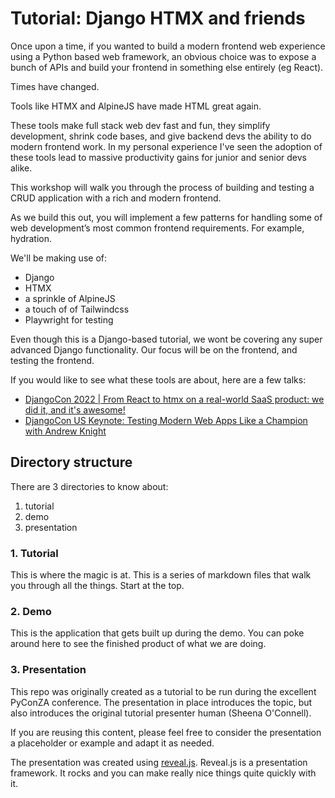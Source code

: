 # Tutorial: Django HTMX and friends 

Once upon a time, if you wanted to build a modern frontend web experience using a Python based web framework, an obvious choice was to expose a bunch of APIs and build your frontend in something else entirely (eg React).

Times have changed.

Tools like HTMX and AlpineJS have made HTML great again.

These tools make full stack web dev fast and fun, they simplify development, shrink code bases, and give backend devs the ability to do modern frontend work. In my personal experience I've seen the adoption of these tools lead to massive productivity gains for junior and senior devs alike.

This workshop will walk you through the process of building and testing a CRUD application with a rich and modern frontend.

As we build this out, you will implement a few patterns for handling some of web development’s most common frontend requirements. For example, hydration.

We'll be making use of:

- Django
- HTMX
- a sprinkle of AlpineJS
- a touch of of Tailwindcss
- Playwright for testing

Even though this is a Django-based tutorial, we wont be covering any super advanced Django functionality. Our focus will be on the frontend, and testing the frontend.

If you would like to see what these tools are about, here are a few talks:

- [DjangoCon 2022 | From React to htmx on a real-world SaaS product: we did it, and it's awesome!](https://www.youtube.com/watch?v=3GObi93tjZI)
- [DjangoCon US Keynote: Testing Modern Web Apps Like a Champion with Andrew Knight](https://www.youtube.com/watch?v=Ze62p97coaY)

## Directory structure

There are 3 directories to know about:

1. tutorial 
2. demo 
3. presentation

### 1. Tutorial

This is where the magic is at. This is a series of markdown files that walk you through all the things. Start at the top. 

### 2. Demo

This is the application that gets built up during the demo. You can poke around here to see the finished product of what we are doing. 

### 3. Presentation

This repo was originally created as a tutorial to be run during the excellent PyConZA conference. The presentation in place introduces the topic, but also introduces the original tutorial presenter human (Sheena O'Connell).

If you are reusing this content, please feel free to consider the presentation a placeholder or example and adapt it as needed.

The presentation was created using [reveal.js](https://revealjs.com/). Reveal.js is a presentation framework. It rocks and you can make really nice things quite quickly with it. 
